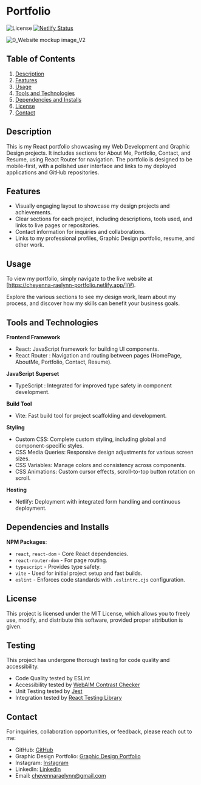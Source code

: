 # Portfolio

![License](https://img.shields.io/badge/license-MIT-brightgreen.svg)
[![Netlify Status](https://api.netlify.com/api/v1/badges/9bdca3e9-f016-4e13-bb90-d86575fbfdc8/deploy-status)](https://app.netlify.com/sites/cheyenna-raelynn-portfolio/deploys)

![0_Website mockup image_V2](https://github.com/user-attachments/assets/954d787d-f334-443d-9ceb-a7455fea88a2)

## Table of Contents
1. [Description](#description)
2. [Features](#features)
3. [Usage](#usage)
4. [Tools and Technologies](#tools-and-technologies)
5. [Dependencies and Installs](#dependencies-and-installs)
6. [License](#license)
7. [Contact](#contact)

## Description
This is my React portfolio showcasing my Web Development and Graphic Design projects. It includes sections for About Me, Portfolio, Contact, and Resume, using React Router for navigation. The portfolio is designed to be mobile-first, with a polished user interface and links to my deployed applications and GitHub repositories.

## Features
- Visually engaging layout to showcase my design projects and achievements.
- Clear sections for each project, including descriptions, tools used, and links to live pages or repositories.
- Contact information for inquiries and collaborations.
- Links to my professional profiles, Graphic Design portfolio, resume, and other work.

## Usage
To view my portfolio, simply navigate to the live website at [https://cheyenna-raelynn-portfolio.netlify.app/](#).

Explore the various sections to see my design work, learn about my process, and discover how my skills can benefit your business goals.

## Tools and Technologies
**Frontend Framework**
- React: JavaScript framework for building UI components.
- React Router : Navigation and routing between pages (HomePage, AboutMe, Portfolio, Contact, Resume).
  
**JavaScript Superset**
  - TypeScript : Integrated for improved type safety in component development.

**Build Tool**
  - Vite: Fast build tool for project scaffolding and development.

**Styling**
  - Custom CSS: Complete custom styling, including global and component-specific styles.
  - CSS Media Queries: Responsive design adjustments for various screen sizes.
  - CSS Variables: Manage colors and consistency across components.
  - CSS Animations: Custom cursor effects, scroll-to-top button rotation on scroll.

**Hosting**
  - Netlify: Deployment with integrated form handling and continuous deployment.

## Dependencies and Installs

**NPM Packages**:
  - `react`, `react-dom` - Core React dependencies.
  - `react-router-dom` - For page routing.
  - `typescript` - Provides type safety.
  - `vite` - Used for initial project setup and fast builds.
  - `eslint` - Enforces code standards with `.eslintrc.cjs` configuration.

## License
This project is licensed under the MIT License, which allows you to freely use, modify, and distribute this software, provided proper attribution is given.

## Testing

This project has undergone thorough testing for code quality and accessibility.
- Code Quality tested by ESLint
- Accessibility tested by [WebAIM Contrast Checker](https://webaim.org/resources/contrastchecker/)
- Unit Testing tested by [Jest](https://jestjs.io/)
- Integration tested by [React Testing Library](https://testing-library.com/docs/react-testing-library/intro/)

## Contact
For inquiries, collaboration opportunities, or feedback, please reach out to me:
- GitHub: [GitHub](https://github.com/RaeOfChey)
- Graphic Design Portfolio: [Graphic Design Portfolio](https://cheyennaraelynn.myportfolio.com/)
- Instagram: [Instagram](https://www.instagram.com/raeofchey/)
- LinkedIn: [LinkedIn](https://www.linkedin.com/in/cheyenna-raelynn)
- Email: [cheyennaraelynn@gmail.com](mailto:cheyennaraelynn@gmail.com)

